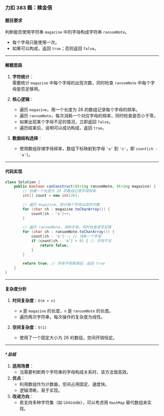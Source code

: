### 力扣 383 题：赎金信

#### **题目要求**
判断能否使用字符串 `magazine` 中的字母构成字符串 `ransomNote`。  
- 每个字母只能使用一次。
- 如果可以构成，返回 `true`；否则返回 `false`。

---

#### **解题思路**
1. **字符统计**：  
   需要统计 `magazine` 中每个字母的出现次数，同时检查 `ransomNote` 中每个字母是否足够用。
   
2. **核心逻辑**：
   - 遍历 `magazine`，用一个长度为 26 的数组记录每个字母的频率。
   - 遍历 `ransomNote`，每次消耗一个对应字母的频率，同时检查是否小于零。
   - 如果出现某个字母不足的情况，立即返回 `false`。
   - 遍历结束后，说明可以成功构成，返回 `true`。

3. **数据结构选择**：
   - 使用数组存储字母频率，数组下标映射到字母 `'a'` 到 `'z'`，即 `count[ch - 'a']`。

---

#### **代码实现**
```java
class Solution {
    public boolean canConstruct(String ransomNote, String magazine) {
        // 创建一个长度为 26 的数组记录字母频率
        int[] count = new int[26];
        
        // 遍历 magazine，统计每个字母出现的次数
        for (char ch : magazine.toCharArray()) {
            count[ch - 'a']++;
        }
        
        // 遍历 ransomNote，消耗字母，同时检查是否足够
        for (char ch : ransomNote.toCharArray()) {
            count[ch - 'a']--; // 消耗一个字母
            if (count[ch - 'a'] < 0) { // 字母不足
                return false;
            }
        }
        
        return true; // 所有字母都满足，返回 true
    }
}
```

---

#### **复杂度分析**
1. **时间复杂度**：`O(m + n)`  
   - `m` 是 `magazine` 的长度，`n` 是 `ransomNote` 的长度。
   - 遍历两次字符串，每次操作的复杂度为线性。

2. **空间复杂度**：`O(1)`  
   - 使用了一个固定大小为 26 的数组，空间开销恒定。

---
#### **总结*
1. **适用场景**：
   - 当需要判断两个字符串的字母构成关系时，该方法很高效。
2. **优点**：
   - 利用数组作为计数器，空间占用固定，速度快。
   - 逻辑清晰，易于实现。
3. **改进方向**：
   - 若支持多种字符集（如 Unicode），可以考虑用 `HashMap` 替代数组来实现。
